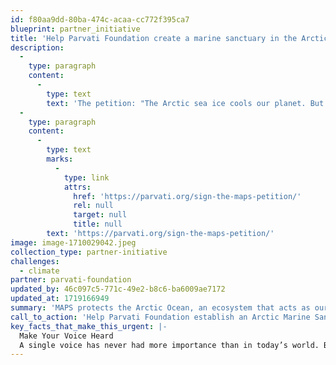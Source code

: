 ```yaml
---
id: f80aa9dd-80ba-474c-acaa-cc772f395ca7
blueprint: partner_initiative
title: 'Help Parvati Foundation create a marine sanctuary in the Arctic Ocean.'
description:
  -
    type: paragraph
    content:
      -
        type: text
        text: 'The petition: "The Arctic sea ice cools our planet. But the vulnerable Arctic Ocean ecosystem is threatened by rising temperatures and increased exploitation. I call for the realization of the Marine Arctic Peace Sanctuary (MAPS) for the safety of our planet now and for generations to come."'
  -
    type: paragraph
    content:
      -
        type: text
        marks:
          -
            type: link
            attrs:
              href: 'https://parvati.org/sign-the-maps-petition/'
              rel: null
              target: null
              title: null
        text: 'https://parvati.org/sign-the-maps-petition/'
image: image-1710029042.jpeg
collection_type: partner-initiative
challenges:
  - climate
partner: parvati-foundation
updated_by: 46c097c5-771c-49e2-b8c6-ba6009ae7172
updated_at: 1719166949
summary: 'MAPS protects the Arctic Ocean, an ecosystem that acts as our planet’s life support system. In so doing, it safeguards our homes, food and water supplies, global immunity, economic balance, social stability, and world peace.'
call_to_action: 'Help Parvati Foundation establish an Arctic Marine Sanctuary.'
key_facts_that_make_this_urgent: |-
  Make Your Voice Heard
  A single voice has never had more importance than in today’s world. By signing the MAPS petition the impact of your voice touches 7.9 billion lives and 8 million species.
---
```

